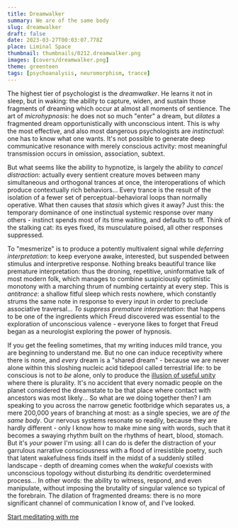 ```yaml
---
title: Dreamwalker
summary: We are of the same body
slug: dreamwalker
draft: false
date: 2023-03-27T00:03:07.778Z
place: Liminal Space
thumbnail: thumbnails/0212.dreamwalker.png
images: [covers/dreamwalker.png]
theme: greenteen
tags: [psychoanalysis, neuromorphism, trance]
---
```


The highest tier of psychologist is the *dreamwalker*. He learns it not in sleep, but in waking: the ability to capture, widen, and sustain those fragments of dreaming which occur at almost all moments of sentience. The art of *microhypnosis*: he does not so much "enter" a dream, but *dilates* a fragmented dream opportunistically with unconscious intent. This is why the most effective, and also most dangerous psychologists are *instinctual*: one has to know what one wants. It's not possible to generate deep communicative resonance with merely conscious activity: most meaningful transmission occurs in omission, association, subtext.

But what seems like the ability to hypnotize, is largely the ability to *cancel distraction*: actually every sentient creature moves between many simultaneous and orthogonal trances at once, the interoperations of which produce contextually rich behaviors... Every trance is the result of the isolation of a fewer set of perceptual-behavioral loops than normally operative. What then causes that *stasis* which gives it away? Just this: the temporary dominance of one instinctual systemic response over many others - instinct spends most of its time waiting, and defaults to off. Think of the stalking cat: its eyes fixed, its musculature poised, all other responses suppressed.

To "mesmerize" is to produce a potently multivalent signal while *deferring interpretation*: to keep everyone awake, interested, but suspended between stimulus and interpretive response. Nothing breaks beautiful trance like premature interpretation: thus the droning, repetitive, uninformative talk of most modern folk, which manages to combine suspiciously optimistic monotony with a marching thrum of numbing certainty at every step. This is *antitrance*: a shallow fitful sleep which rests nowhere, which constantly strums the same note in response to every input in order to preclude associative traversal... *To suppress premature interpretation*: that happens to be one of the ingredients which Freud discovered was essential to the exploration of unconscious valence - everyone likes to forget that Freud began as a neurologist exploring the power of hypnosis.

If you get the feeling sometimes, that my writing induces mild trance, you are beginning to understand me. But no one can induce receptivity where there is none, and *every* dream is a "shared dream" - because we are never alone within this sloshing nucleic acid tidepool called terrestrial life: to be conscious is not to *be* alone, only to produce the [illusion of useful unity][surjection] where there is plurality. It's no accident that every nomadic people on the planet considered the dreamstate to be that place where contact with ancestors was most likely... So what are we doing together then? I am speaking to you across the narrow genetic footbridge which separates us, a mere 200,000 years of branching at most: as a single species, we are *of the same body*. Our nervous systems resonate so readily, because they are hardly different - only I know how to make mine sing with words, such that it becomes a swaying rhythm built on the rhythms of heart, blood, stomach. But it's *your* power I'm using: all I can do is defer the distraction of your garrulous narrative consciousness with a flood of irresistible poetry, such that latent wakefulness finds itself in the midst of a suddenly stilled landscape - depth of dreaming comes when the *wakeful* coexists with unconscious topology without disturbing its dendritic overdetermined process... In other words: the ability to witness, respond, and even manipulate, without imposing the brutality of singular valence so typical of the forebrain. The dilation of fragmented dreams: there is no more significant channel of communication I know of, and I've looked.

[Start meditating with me][studentship]

[studentship]: /study/

[surjection]: /posts/surjection

